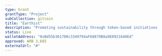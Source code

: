 ```yaml
---
type: Grant
grantType: "Project"
subCollection: gitcoin
title: "Earthist"
description: "Promoting sustainability through token-based initiatives and incentives."
status: Live
walletAddress: "0xBd55b361700c3349794aF68879B8a9E0921640Ed"
approved: ARB 3,685
externalUrl: "#"
---
```

